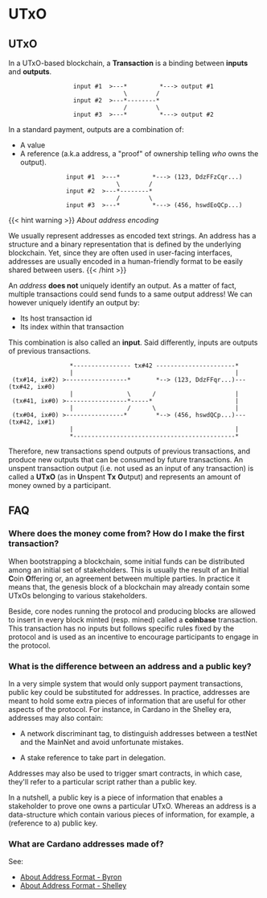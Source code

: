 UTxO
====

## UTxO 

In a UTxO-based blockchain, a **Transaction** is a binding between **inputs** and **outputs**. 


```
                  input #1  >---*         *---> output #1 
                                \        /
                  input #2  >---*--------* 
                                /        \
                  input #3  >---*         *---> output #2
```

In a standard payment, outputs are a combination of:

- A value
- A reference (a.k.a address, a "proof" of ownership telling _who_ owns the output).

```
                input #1  >---*         *---> (123, DdzFFzCqr...) 
                              \        /
                input #2  >---*--------* 
                              /        \
                input #3  >---*         *---> (456, hswdEoQCp...) 
```

{{< hint warning >}}
_About address encoding_

We usually represent addresses as encoded text strings. An address has a structure
and a binary representation that is defined by the underlying blockchain. Yet, since 
they are often used in user-facing interfaces, addresses are usually encoded in a 
human-friendly format to be easily shared between users.
{{< /hint >}}

An _address_ **does not** uniquely identify an output. As a matter of fact, multiple
transactions could send funds to a same output address! We can however uniquely identify
an output by:

- Its host transaction id
- Its index within that transaction

This combination is also called an **input**. Said differently, inputs are
outputs of previous transactions. 


```
                 *---------------- tx#42 ----------------------*
                 |                                             |
 (tx#14, ix#2) >-----------------*       *--> (123, DdzFFqr...)--- (tx#42, ix#0)
                 |               \      /                      |
 (tx#41, ix#0) >-----------------*-----*                       |
                 |               /      \                      |
 (tx#04, ix#0) >----------------*        *--> (456, hswdQCp...)--- (tx#42, ix#1)
                 |                                             |
                 *---------------------------------------------*

```

Therefore, new transactions spend outputs of previous transactions, and produce
new outputs that can be consumed by future transactions. An unspent transaction
output (i.e. not used as an input of any transaction) is called a **UTxO** (as
in **U**nspent **Tx** **O**utput) and represents an amount of money owned by a 
participant. 

## FAQ

### Where does the money come from? How do I make the first transaction?

When bootstrapping a blockchain, some initial funds can be distributed among
an initial set of stakeholders. This is usually the result of an **I**nitial
**C**oin **O**ffering or, an agreement between multiple parties. In practice
it means that, the genesis block of a blockchain may already contain some
UTxOs belonging to various stakeholders.

Beside, core nodes running the protocol and producing blocks are allowed to
insert in every block minted (resp. mined) called a **coinbase** transaction.
This transaction has no inputs but follows specific rules fixed by the
protocol and is used as an incentive to encourage participants to engage in
the protocol.

### What is the difference between an address and a public key?

In a very simple system that would only support payment transactions, public key
could be substituted for addresses. In practice, addresses are meant to hold some
extra pieces of information that are useful for other aspects of the protocol.
For instance, in Cardano in the Shelley era, addresses may also contain:

- A network discriminant tag, to distinguish addresses between a testNet and the
  MainNet and avoid unfortunate mistakes.

- A stake reference to take part in delegation.

Addresses may also be used to trigger smart contracts, in which case, they'll
refer to a particular script rather than a public key. 

In a nutshell, a public key is a piece of information that enables a stakeholder to
prove one owns a particular UTxO. Whereas an address is a data-structure which contain various
pieces of information, for example, a (reference to a) public key. 

### What are Cardano addresses made of?

See:

- [About Address Format - Byron](https://github.com/input-output-hk/cardano-wallet/wiki/About-Address-Format---Byron)
- [About Address Format - Shelley](https://github.com/input-output-hk/implementation-decisions/blob/master/text/0001-address.md)
